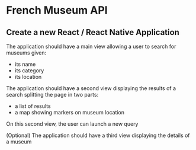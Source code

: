 # French Museum API

## Create a new React / React Native Application

The application should have a main view allowing a user to search for museums given:

-   its name
-   its category
-   its location

The application should have a second view displaying the results of a search splitting the page in two parts:

-   a list of results
-   a map showing markers on museum location

On this second view, the user can launch a new query

(Optional) The application should have a third view displaying the details of a museum

